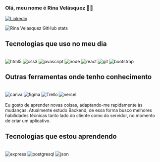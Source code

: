 ### Olá, meu nome é Rina Velásquez ✋🏼
[![Linkedin](https://img.shields.io/badge/LinkedIn-0077B5?style=for-the-badge&logo=linkedin&logoColor=white)](https://www.linkedin.com/in/rina-velasquez-frontend/)
 
![Rina Velasquez GitHub stats](https://github-readme-stats.vercel.app/api?username=rinvel7&show_icons=true&theme=onedark)

## Tecnologias que uso no meu dia 

<div style="display: inline-block"><br/>
  <img align="center" alt="html5" src="https://img.shields.io/badge/HTML5-E34F26?style=for-the-badge&logo=html5&logoColor=white" />
  <img align="center" alt="css3" src="https://img.shields.io/badge/CSS3-1572B6?style=for-the-badge&logo=css3&logoColor=white" />
  <img align="center" alt="javascript" src="https://img.shields.io/badge/JavaScript-F7DF1E?style=for-the-badge&logo=javascript&logoColor=black" />  
  <img align="center" alt="node" src="https://img.shields.io/badge/Node.js-43853D?style=for-the-badge&logo=node.js&logoColor=white" />
  <img align="center" alt="react" src="https://img.shields.io/badge/React-20232A?style=for-the-badge&logo=react&logoColor=61DAFB" /> 
   <img align="center" alt="git" src="https://img.shields.io/badge/GIT-E44C30?style=for-the-badge&logo=git&logoColor=whit" />
  <img align="center" alt="bootstrap" src="https://img.shields.io/badge/Bootstrap-563D7C?style=for-the-badge&logo=bootstrap&logoColor=white" />
</div>

## Outras ferramentas onde tenho conhecimento
<div style="display: inline-block"><br/>
  <img align="center" alt="canva" src="https://img.shields.io/badge/Canva-%2300C4CC.svg?&style=for-the-badge&logo=Canva&logoColor=white" />
  <img align="center" alt="figma" src="https://img.shields.io/badge/Figma-F24E1E?style=for-the-badge&logo=figma&logoColor=white" />
  <img align="center" alt="Trello" src="https://img.shields.io/badge/Trello-0052CC?style=for-the-badge&logo=trello&logoColor=white" />  
 <img align="center" alt="vercel" src="https://img.shields.io/badge/Vercel-000000?style=for-the-badge&logo=vercel&logoColor=white" /> 
</div>

<div style="display: inline-block"><br/>
 Eu gosto de aprender novas coisas, adaptando-me rapidamente às mudanças. Atualmente estudo Backend, de essa forma busco melhores habilidades técnicas tanto lado do cliente como do servidor, no momento de criar um aplicativo.
</div>

## Tecnologias que estou aprendendo
<div style="display: inline-block"><br/>
  <img align="center" alt="express" src="https://img.shields.io/badge/Express.js-404D59?style=for-the-badge" />
 <img align="center" alt="postgresql" src="https://img.shields.io/badge/PostgreSQL-316192?style=for-the-badge&logo=postgresql&logoColor=white" />
  <img align="center" alt="json" src="https://img.shields.io/badge/json%20web%20tokens-323330?style=for-the-badge&logo=json-web-tokens&logoColor=pink" /> 
</div>


